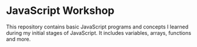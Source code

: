 # JavaScript Workshop

This repository contains basic JavaScript programs and concepts I learned during my initial stages of JavaScript. It includes variables, arrays, functions and more.

